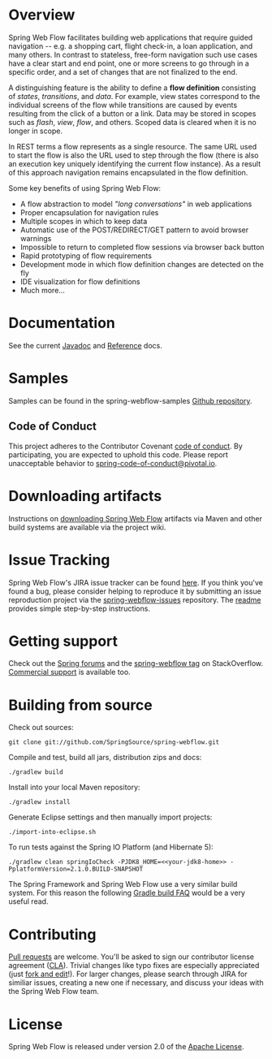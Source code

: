 # Overview

Spring Web Flow facilitates building web applications that require guided navigation -- e.g. a shopping cart, flight check-in, a loan application, and many others. In contrast to stateless, free-form navigation such use cases have a clear start and end point, one or more screens to go through in a specific order, and a set of changes that are not finalized to the end.

A distinguishing feature is the ability to define a **flow definition** consisting of *states*, *transitions*, and *data*. For example, view states correspond to the individual screens of the flow while transitions are caused by events resulting from the click of a button or a link. Data may be stored in scopes such as *flash*, *view*, *flow*, and others. Scoped data is cleared when it is no longer in scope.

In REST terms a flow represents as a single resource. The same URL used to start the flow is also the URL used to step through the flow (there is also an execution key uniquely identifying the current flow instance). As a result of this approach navigation remains encapsulated in the flow definition.

Some key benefits of using Spring Web Flow:

+ A flow abstraction to model *"long conversations"* in web applications
+ Proper encapsulation for navigation rules
+ Multiple scopes in which to keep data
+ Automatic use of the POST/REDIRECT/GET pattern to avoid browser warnings
+ Impossible to return to completed flow sessions via browser back button
+ Rapid prototyping of flow requirements
+ Development mode in which flow definition changes are detected on the fly
+ IDE visualization for flow definitions
+ Much more...

# Documentation

See the current [Javadoc](https://docs.spring.io/spring-webflow/docs/current/api/) and [Reference](https://docs.spring.io/spring-webflow/docs/current/reference/html/) docs.

# Samples

Samples can be found in the spring-webflow-samples [Github repository](https://github.com/SpringSource/spring-webflow-samples).

## Code of Conduct
This project adheres to the Contributor Covenant [code of conduct](CODE_OF_CONDUCT.adoc).
By participating, you  are expected to uphold this code. Please report unacceptable behavior to spring-code-of-conduct@pivotal.io.

# Downloading artifacts

Instructions on [downloading Spring Web Flow](https://github.com/SpringSource/spring-webflow/wiki/Downloading-Spring-Web-Flow-Artifacts) artifacts via Maven and other build systems are available via the project wiki.

# Issue Tracking

Spring Web Flow's JIRA issue tracker can be found [here](https://jira.springsource.org/browse/SWF). If you think you've found a bug, please consider helping to reproduce it by submitting an issue reproduction project via the [spring-webflow-issues](https://github.com/springsource/spring-webflow-issues) repository. The [readme](https://github.com/springsource/spring-webflow-issues#readme) provides simple step-by-step instructions.

# Getting support

Check out the [Spring forums](https://forum.spring.io/forumdisplay.php?36-Web-Flow) and the [spring-webflow tag](https://stackoverflow.com/questions/tagged/spring-webflow) on StackOverflow. [Commercial support](https://springsource.com/support/springsupport) is available too.

# Building from source

Check out sources:
````
git clone git://github.com/SpringSource/spring-webflow.git
````

Compile and test, build all jars, distribution zips and docs:
````
./gradlew build
````

Install into your local Maven repository:
````
./gradlew install
````

Generate Eclipse settings and then manually import projects:
````
./import-into-eclipse.sh
````

To run tests against the Spring IO Platform (and Hibernate 5):
````
./gradlew clean springIoCheck -PJDK8_HOME=<<your-jdk8-home>> -PplatformVersion=2.1.0.BUILD-SNAPSHOT
````

The Spring Framework and Spring Web Flow use a very similar build system. For this reason the following [Gradle build FAQ](https://github.com/SpringSource/spring-framework/wiki/Gradle-build-and-release-FAQ) would be a very useful read.

# Contributing

[Pull requests](https://help.github.com/send-pull-requests) are welcome. You'll be asked to sign our contributor license agreement ([CLA](https://support.springsource.com/spring_committer_signup)). Trivial changes like typo fixes are especially appreciated (just [fork and edit](https://github.com/blog/844-forking-with-the-edit-button)!). For larger changes, please search through JIRA for similiar issues, creating a new one if necessary, and discuss your ideas with the Spring Web Flow team.

# License

Spring Web Flow is released under version 2.0 of the [Apache License](https://www.apache.org/licenses/LICENSE-2.0).



